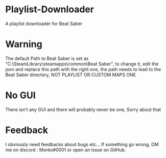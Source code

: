 # Playlist-Downloader
A playlist downloader for Beat Saber

# Warning
The default Path to Beat Saber is set as "C:\\SteamLibrary\\steamapps\\common\\Beat Saber", to change it, edit the json and replace this path with the right one, the path needs to lead to the Beat Saber directory, NOT PLAYLIST OR CUSTOM MAPS ONE

# No GUI
There isn't any GUI and there will probably never be one, Sorry about that

# Feedback
I obviously need feedbacks about bugs etc... If something go wrong, DM me on discord : Moréo#0001 or open an issue on GitHub.

